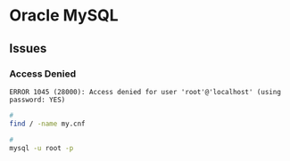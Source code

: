 # Oracle MySQL

<!-- ## Issues

### TBD

```sh
General error: 1114 The table '[table-name]' is full
``` -->

## Issues

### Access Denied

```log
ERROR 1045 (28000): Access denied for user 'root'@'localhost' (using password: YES)
```

```sh
#
find / -name my.cnf

#
mysql -u root -p
```
